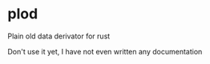 # plod
Plain old data derivator for rust

Don't use it yet, I have not even written any documentation
